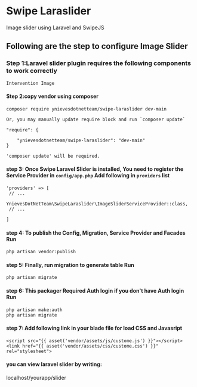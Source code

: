 # Swipe Laraslider

Image slider using Laravel and SwipeJS

## Following are the step to configure Image Slider

### Step 1:Laravel slider plugin requires the following components to work correctly

    Intervention Image

#### Step 2:copy vendor using composer

    composer require ynievesdotnetteam/swipe-laraslider dev-main

    Or, you may manually update require block and run `composer update`

    "require": {
       
        "ynievesdotnetteam/swipe-laraslider": "dev-main"
    }

    'composer update' will be required.

#### step 3: Once Swipe Laravel Slider is installed, You need to register the Service Provider in `config/app.php` Add following in `providers` list

    'providers' => [
     // ...
        YnievesDotNetTeam\SwipeLaraslider\ImageSliderServiceProvider::class,
     // ...

    ]

#### step 4: To publish the Config, Migration, Service Provider and Facades Run

    php artisan vendor:publish

#### step 5: Finally, run migration to generate table Run

    php artisan migrate

#### step 6: This packager Required Auth login if you don't have Auth login Run

    php artisan make:auth
    php artisan migrate

#### step 7: Add following link in your blade file for load CSS and Javasript

    <script src="{{ asset('vendor/assets/js/custome.js') }}"></script>
    <link href="{{ asset('vendor/assets/css/custome.css') }}" rel="stylesheet">

#### you can view laravel slider by writing:

localhost/yourapp/slider

